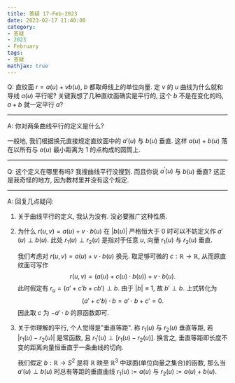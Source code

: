 ```yaml
---
title: 答疑 17-Feb-2023
date: 2023-02-17 11:40:00
category: 
- 答疑
- 2023
- February
tags: 
- 答疑
mathjax: true
---
```


Q: 直纹面 $r=a(u) + v b(u)$, $b$ 都取母线上的单位向量. 定 $v$ 的 $u$ 曲线为什么就和导线 $a(u)$ 平行呢? 关键我想了几种直纹面确实是平行的, 这个 $b$ 不是在变化的吗, $a+b$ 就一定平行 $a$? 

***

A: 你对两条曲线平行的定义是什么?

一般地, 我们根据换元直接规定直纹面中的 $a'(u)$ 与 $b(u)$ 垂直. 这样 $a(u)+b(u)$ 落在以所有与 $a(u)$ 最小距离为 $1$ 的点构成的圆筒上.

***

Q: 这个定义在哪里有吗? 我搜曲线平行没搜到. 而且你说 $a^\prime(u)$ 与 $b(u)$ 垂直? 这正是我奇怪的地方, 因为教材里并没有这个规定. 

***

A: 回复几点疑问:

1. 关于曲线平行的定义, 我认为没有. 没必要推广这种性质.

2. 为什么 $r(u,v)=a(u)+v\cdot b(u)$ 在 $|b(u)|$ 严格恒大于 $0$ 时可以不妨定义作 $a'(u)\perp b(u)$. 此处 $r_1(u)\perp r_2(u)$ 是指对于任意 $u$, 向量 $r_1(u)$ 与 $r_2(u)$ 垂直. 

   我们考虑对 $r(u,v)=a(u)+v\cdot b(u)$ 换元. 取足够可微的 $c:\mathbb R\to \mathbb R$, 从而原直纹面可写作
   $$
   r(u,v)=(a(u)+c(u)\cdot b(u))+v\cdot b(u).
   $$
   此时假定有 $r_{u}=(a'+c'b+cb')\perp b$. 由于 $|b|\equiv 1$, 故 $b'\perp b$. 上式转化为
   $$
   (a'+c'b)\cdot b= a'\cdot b+c'=0.
   $$
   因此取 $c$ 为 $-a'\cdot b$ 的原函数即可.

3. 关于你理解的平行, 个人觉得是"垂直等距". 称 $r_1(u)$ 与 $r_2(u)$ 垂直等距, 若 $|r_1(u)-r_2(u)|$ 是常函数, 且 $r_1'(u)\perp [r_1(u)-r_2(u)]$. 换言之, 垂直等距即长度不变的距离向量恒垂直于一条曲线的切向.

   我们假定 $b:\mathbb R\to S^2$ 是将 $\mathbb R$ 映至 $\mathbb R^3$ 中球面(单位向量之集合)的函数, 那么当 $a'(u)\perp b(u)$ 时总有等距的垂直曲线 $r_1(u):=a(u)$ 与 $r_2(u):=a(u)+b(u)$​.

   